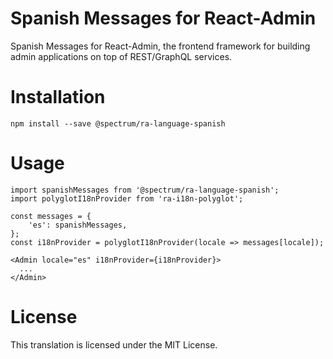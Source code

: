 # Spanish Messages for React-Admin

Spanish Messages for React-Admin, the frontend framework for building admin applications on top of REST/GraphQL services.

# Installation

```
npm install --save @spectrum/ra-language-spanish
```

# Usage

```
import spanishMessages from '@spectrum/ra-language-spanish';
import polyglotI18nProvider from 'ra-i18n-polyglot';

const messages = {
    'es': spanishMessages,
};
const i18nProvider = polyglotI18nProvider(locale => messages[locale]);

<Admin locale="es" i18nProvider={i18nProvider}>
  ...
</Admin>
```

# License

This translation is licensed under the MIT License.
